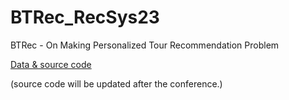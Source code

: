 # BTRec_RecSys23
BTRec - On Making Personalized Tour Recommendation Problem


[Data & source code](https://github.com/nxh912/BTRec_RecSys23/ "https://github.com/nxh912/BTRec_RecSys23/")

(source code will be updated after the conference.)
